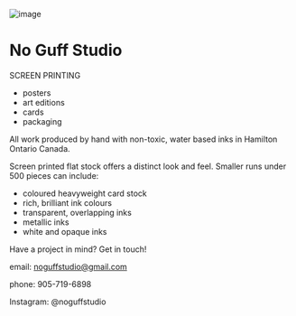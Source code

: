![image](https://user-images.githubusercontent.com/53456025/62551382-e704aa00-b839-11e9-89e3-e21dc8c857a7.png)

# No Guff Studio
SCREEN PRINTING

- posters
- art editions
- cards
- packaging

All work produced by hand with non-toxic, water based inks in Hamilton Ontario Canada.

Screen printed flat stock offers a distinct look and feel.
Smaller runs under 500 pieces can include:
- coloured heavyweight card stock
- rich, brilliant ink colours 
- transparent, overlapping inks
- metallic inks
- white and opaque inks

Have a project in mind? Get in touch!

email: noguffstudio@gmail.com

phone: 905-719-6898

Instagram: @noguffstudio

